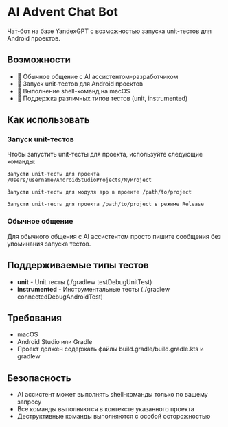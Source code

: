 # AI Advent Chat Bot

Чат-бот на базе YandexGPT с возможностью запуска unit-тестов для Android проектов.

## Возможности

- 💬 Обычное общение с AI ассистентом-разработчиком
- 🧪 Запуск unit-тестов для Android проектов
- 🔧 Выполнение shell-команд на macOS
- 📱 Поддержка различных типов тестов (unit, instrumented)

## Как использовать

### Запуск unit-тестов

Чтобы запустить unit-тесты для проекта, используйте следующие команды:

```
Запусти unit-тесты для проекта /Users/username/AndroidStudioProjects/MyProject
```

```
Запусти unit-тесты для модуля app в проекте /path/to/project
```

```
Запусти unit-тесты для проекта /path/to/project в режиме Release
```

### Обычное общение

Для обычного общения с AI ассистентом просто пишите сообщения без упоминания запуска тестов.

## Поддерживаемые типы тестов

- **unit** - Unit тесты (./gradlew testDebugUnitTest)
- **instrumented** - Инструментальные тесты (./gradlew connectedDebugAndroidTest)

## Требования

- macOS
- Android Studio или Gradle
- Проект должен содержать файлы build.gradle/build.gradle.kts и gradlew

## Безопасность

- AI ассистент может выполнять shell-команды только по вашему запросу
- Все команды выполняются в контексте указанного проекта
- Деструктивные команды выполняются с особой осторожностью
